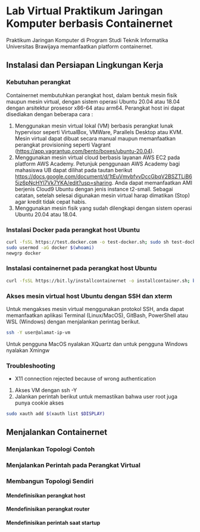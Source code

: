 # Lab Virtual Praktikum Jaringan Komputer berbasis Containernet
Praktikum Jaringan Komputer di Program Studi Teknik Informatika Universitas Brawijaya memanfaatkan platform containernet.

## Instalasi dan Persiapan Lingkungan Kerja
### Kebutuhan perangkat
Containernet membutuhkan perangkat host, dalam bentuk mesin fisik maupun mesin virtual, dengan sistem operasi Ubuntu 20.04 atau 18.04 dengan arsitektur prosesor x86-64 atau arm64. Perangkat host ini dapat disediakan dengan beberapa cara :
1. Menggunakan mesin virtual lokal (VM) berbasis perangkat lunak hypervisor seperti VirtualBox, VMWare, Parallels Desktop atau KVM. Mesin virtual dapat dibuat secara manual maupun memanfaatkan perangkat provisioning seperti Vagrant (https://app.vagrantup.com/bento/boxes/ubuntu-20.04).
2. Menggunakan mesin virtual cloud berbasis layanan AWS EC2 pada platform AWS Academy. Petunjuk penggunaan AWS Academy bagi mahasiswa UB dapat dilihat pada tautan berikut https://docs.google.com/document/d/1tEuVmvbfvvDccGbqV2BSZTLiB65iz6pNcHYl7Vk7YKA/edit?usp=sharing. Anda dapat memanfaatkan AMI berjenis Cloud9 Ubuntu dengan jenis instance t2-small. Sebagai catatan, setelah selesai digunakan mesin virtual harap dimatikan (Stop) agar kredit tidak cepat habis.
3. Menggunakan mesin fisik yang sudah dilengkapi dengan sistem operasi Ubuntu 20.04 atau 18.04.

### Instalasi Docker pada perangkat host Ubuntu
```bash
curl -fsSL https://test.docker.com -o test-docker.sh; sudo sh test-docker.sh
sudo usermod -aG docker $(whoami)
newgrp docker
```

### Instalasi containernet pada perangkat host Ubuntu

```bash
curl -fsSL https://bit.ly/installcontainernet -o installcontainer.sh; bash installcontainer.sh
```

### Akses mesin virtual host Ubuntu dengan SSH dan xterm
Untuk mengakses mesin virtual menggunakan protokol SSH, anda dapat memanfaatkan aplikasi Terminal (Linux/MacOS), GitBash, PowerShell atau WSL (Windows) dengan menjalankan perintag berikut.  

```bash
ssh -Y user@alamat-ip-vm
```

Untuk pengguna MacOS nyalakan XQuartz dan untuk pengguna Windows nyalakan Xmingw

### Troubleshooting
- X11 connection rejected because of wrong authentication
1. Akses VM dengan ssh -Y
2. Jalankan perintah berikut untuk memastikan bahwa user root juga punya cookie akses
```bash
sudo xauth add $(xauth list $DISPLAY)
```
## Menjalankan Containernet
### Menjalankan Topologi Contoh
### Menjalankan Perintah pada Perangkat Virtual
### Membangun Topologi Sendiri
#### Mendefinisikan perangkat host
#### Mendefinisikan perangkat router
#### Mendefinisikan perintah saat startup
